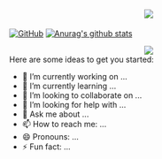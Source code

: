 <h1 align="center"> <a href="https://sunguoqi.com/"> <img src="https://readme-typing-svg.herokuapp.com/?lines=console.log(%22Hello%2C%20World!%22);小蔡同学祝您今天愉快!&center=true&size=27"> </a> </h1>

[![GitHub](https://img.shields.io/badge/dynamic/json?logo=github&label=GitHub&labelColor=495867&color=495867&query=%24.data.totalSubs&url=https%3A%2F%2Fapi.spencerwoo.com%2Fsubstats%2F%3Fsource%3Dgithub%26queryKey%3Dhayschan&style=flat-square)](https://github.com/caicancai)
[![Anurag's github stats](https://github-readme-stats.vercel.app/api?username=caicancai)](https://github.com/anuraghazra/github-readme-stats)<div align="center"> <img src="https://github-readme-stats.vercel.app/api/top-langs/?username=caicancai&hide_title=true&hide_border=true&layout=compact&langs_count=6&text_color=000&icon_color=fff&bg_color=0,c64dff&theme=graywhite" /> </div>
Here are some ideas to get you started:
- 🔭 I’m currently working on ...
- 🌱 I’m currently learning ...
- 👯 I’m looking to collaborate on ...
- 🤔 I’m looking for help with ...
- 💬 Ask me about ...
- 📫 How to reach me: ...
- 😄 Pronouns: ...
- ⚡ Fun fact: ...
